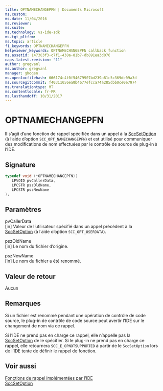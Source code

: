 ```yaml
---
title: OPTNAMECHANGEPFN | Documents Microsoft
ms.custom: 
ms.date: 11/04/2016
ms.reviewer: 
ms.suite: 
ms.technology: vs-ide-sdk
ms.tgt_pltfrm: 
ms.topic: article
f1_keywords: OPTNAMECHANGEPFN
helpviewer_keywords: OPTNAMECHANGEPFN callback function
ms.assetid: 147303f3-c7f1-438a-81b7-db891ea3d076
caps.latest.revision: "11"
author: gregvanl
ms.author: gregvanl
manager: ghogen
ms.openlocfilehash: 666174c4f0f54679907bd239a81c5c369dc09a3d
ms.sourcegitcommit: f40311056ea0b4677efcca74a285dbb0ce0e7974
ms.translationtype: MT
ms.contentlocale: fr-FR
ms.lasthandoff: 10/31/2017
---
```

# <a name="optnamechangepfn"></a>OPTNAMECHANGEPFN
Il s’agit d’une fonction de rappel spécifiée dans un appel à la [SccSetOption](../extensibility/sccsetoption-function.md) (à l’aide d’option `SCC_OPT_NAMECHANGEPFN`) et est utilisé pour communiquer des modifications de nom effectuées par le contrôle de source de plug-in à l’IDE.  
  
## <a name="signature"></a>Signature  
  
```cpp  
typedef void (*OPTNAMECHANGEPFN)(  
   LPVOID pvCallerData,  
   LPCSTR pszOldName,  
   LPCSTR pszNewName  
);  
```  
  
## <a name="parameters"></a>Paramètres  
 pvCallerData  
 [in] Valeur de l’utilisateur spécifié dans un appel précédent à la [SccSetOption](../extensibility/sccsetoption-function.md) (à l’aide d’option `SCC_OPT_USERDATA`).  
  
 pszOldName  
 [in] Le nom du fichier d’origine.  
  
 pszNewName  
 [in] Le nom du fichier a été renommé.  
  
## <a name="return-value"></a>Valeur de retour  
 Aucun  
  
## <a name="remarks"></a>Remarques  
 Si un fichier est renommé pendant une opération de contrôle de code source, le plug-in de contrôle de code source peut avertir l’IDE sur le changement de nom via ce rappel.  
  
 Si l’IDE ne prend pas en charge ce rappel, elle n’appelle pas la [SccSetOption](../extensibility/sccsetoption-function.md) de le spécifier. Si le plug-in ne prend pas en charge ce rappel, elle retournera `SCC_E_OPNOTSUPPORTED` à partir de le `SccSetOption` lors de l’IDE tente de définir le rappel de fonction.  
  
## <a name="see-also"></a>Voir aussi  
 [Fonctions de rappel implémentées par l’IDE](../extensibility/callback-functions-implemented-by-the-ide.md)   
 [SccSetOption](../extensibility/sccsetoption-function.md)